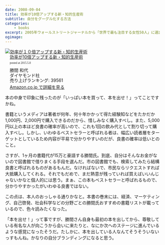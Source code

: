 ```yaml
---
date: 2008-09-04
title: 効率が10倍アップする新・知的生産術
subtitle: 自分をグーグル化する方法
categories: 
    - books
excerpt: 2005年ウォールストリートジャーナルから「世界で最も注目する女性50人」に選出。マッキンゼーやＪＰモルガンで培った効率10倍アップの知的生産術。巻末フルカラー付録に、お薦め書籍116、オーディオブック33、愛用ＩＴ機器付！　この1冊で知的プロフェッショナルになれる！
ogimage:
---
```


<div class="azlink-box"><div class="azlink-image" style="float:left"><a href="http://www.amazon.co.jp/exec/obidos/ASIN/B009LBXRE0/warikiru-22/" name="azlinklink" target="_blank"><img src="https://images-na.ssl-images-amazon.com/images/I/51GD5-RpFuL._SL160_.jpg" alt="効率が１０倍アップする新・知的生産術" style="border:none" /></a></div><div class="azlink-info" style="float:left;margin-left:15px;line-height:120%"><div class="azlink-name" style="margin-bottom:10px;line-height:120%"><a href="http://www.amazon.co.jp/exec/obidos/ASIN/B009LBXRE0/warikiru-22/" name="azlinklink" target="_blank">効率が10倍アップする新・知的生産術</a><div class="azlink-powered-date" style="font-size:7pt;margin-top:5px;font-family:verdana;line-height:120%">posted at 2015.5.8</div></div><div class="azlink-detail">勝間 和代<br />ダイヤモンド社<br />売り上げランキング: 39561<br /></div><div class="azlink-link" style="margin-top:5px"><a href="http://www.amazon.co.jp/exec/obidos/ASIN/B009LBXRE0/warikiru-22/" target="_blank">Amazon.co.jp で詳細を見る</a></div></div><div class="azlink-footer" style="clear:left"></div></div>

本の中身で印象に残ったのが「いっぱい本を買って、本を出せ！」ってことですかね。

書籍というメディアは著者が何年、何十年かかって得た経験知などをたかだか1,000円、2,000円で購入できるのだから、惜しみなく購入すべし。また、5,000円以上の本ほど良書の確率が高いので、これも1回の飲み代として割り切って購入すべし。しかし、いわゆるベストセラーと呼ばれる者は、幅広い読者層をターゲットとしているため内容が平易で分かりやすいのだが、良書の確率は低いとのこと。

さすが、1ヶ月の書籍代が15万と豪語する勝間氏。到底、自分はそんなお金がないので図書館で借りまくる手段を選んだ。市の図書館でも、検索してみたら結構良書と呼ばれるものがあるもんだ。なければないで、市民ならリクエストすれば大抵購入してくれる。それでもだめで、まだ熱意が残っていれば買えばいいんじゃないかなと個人的には思う。まぁ、この本もベストセラーと呼ばれるもので、分かりやすかったがいわゆる良書ではない。

この点は、本人のおっしゃる通りかなと。本書の巻末には、経済、マーケティング、自己啓発、社会科学などの分野ごとの勝間氏おすすめの書籍リストが載っているので、色々読みたくなった。

「本を出せ！」って事ですが、勝間さん自身も最初の本を出してから、尊敬している有名な人が向こうから会いに来たりと、なにか次へのステージに進んでいるような感覚になったそうだ。たしかに、本を出している人なんてそうそういないっすもんね。かなりの自分ブランディングになると思う。


